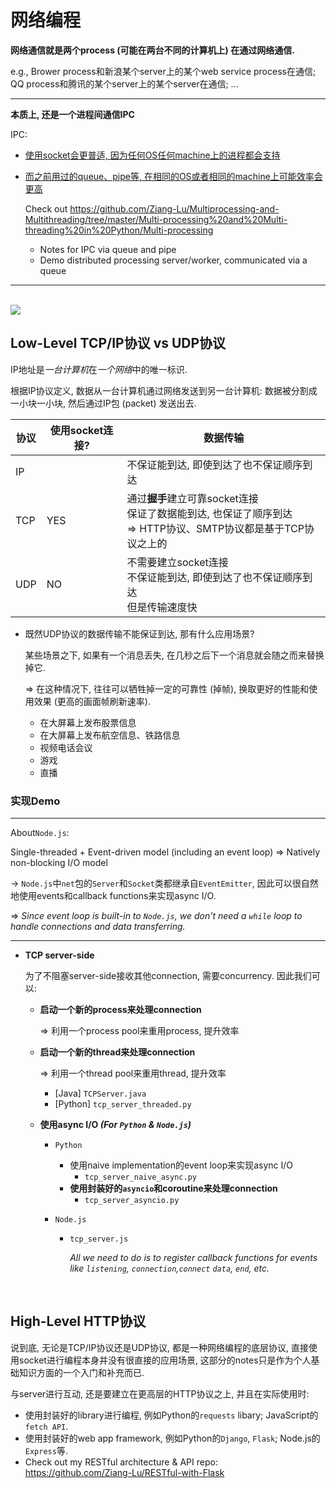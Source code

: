 # 网络编程

**网络通信就是两个process (可能在两台不同的计算机上) 在通过网络通信.**

e.g., Brower process和新浪某个server上的某个web service process在通信; QQ process和腾讯的某个server上的某个server在通信; ...

***

**本质上, 还是一个进程间通信IPC**

IPC:

* <u>使用socket会更普适, 因为任何OS任何machine上的进程都会支持</u>

* <u>而之前用过的queue、pipe等, 在相同的OS或者相同的machine上可能效率会更高</u>

  Check out https://github.com/Ziang-Lu/Multiprocessing-and-Multithreading/tree/master/Multi-processing%20and%20Multi-threading%20in%20Python/Multi-processing

  * Notes for IPC via queue and pipe
  * Demo distributed processing server/worker, communicated via a queue

***

<br>

<img src="https://github.com/Ziang-Lu/Miscellaneous/blob/master/%E7%BD%91%E7%BB%9C%E7%BC%96%E7%A8%8B/Networking%20Model.png?raw=true">

<br>

## Low-Level TCP/IP协议 vs UDP协议

IP地址是*一台计算机*在*一个网络*中的唯一标识.

根据IP协议定义, 数据从一台计算机通过网络发送到另一台计算机: 数据被分割成一小块一小块, 然后通过IP包 (packet) 发送出去.

| 协议 | 使用socket连接? | 数据传输                                                     |
| ---- | --------------- | ------------------------------------------------------------ |
| IP   |                 | 不保证能到达, 即使到达了也不保证顺序到达                     |
| TCP  | YES             | 通过**握手**建立可靠socket连接<br>保证了数据能到达, 也保证了顺序到达<br>=> HTTP协议、SMTP协议都是基于TCP协议之上的 |
| UDP  | NO              | 不需要建立socket连接<br>不保证能到达, 即使到达了也不保证顺序到达<br>但是传输速度快 |

* 既然UDP协议的数据传输不能保证到达, 那有什么应用场景?

  某些场景之下, 如果有一个消息丢失, 在几秒之后下一个消息就会随之而来替换掉它.

  => 在这种情况下, 往往可以牺牲掉一定的可靠性 (掉帧), 换取更好的性能和使用效果 (更高的画面帧刷新速率).

  * 在大屏幕上发布股票信息
  * 在大屏幕上发布航空信息、铁路信息
  * 视频电话会议
  * 游戏
  * 直播

### 实现Demo

***

About`Node.js`:

Single-threaded + Event-driven model (including an event loop) => Natively non-blocking I/O model

-> `Node.js`中`net`包的`Server`和`Socket`类都继承自`EventEmitter`, 因此可以很自然地使用events和callback functions来实现async I/O.

=> *Since event loop is built-in to `Node.js`, we don't need a `while` loop to handle connections and data transferring.*

***

* **TCP server-side**

  为了不阻塞server-side接收其他connection, 需要concurrency. 因此我们可以:

  * **启动一个新的process来处理connection**

    => 利用一个process pool来重用process, 提升效率
  
  * **启动一个新的thread来处理connection**
  
    => 利用一个thread pool来重用thread, 提升效率
  
    * [Java] `TCPServer.java`
    * [Python] `tcp_server_threaded.py`
  
  * **使用async I/O  *(For `Python` & `Node.js`)***
  
    * `Python`
  
      * 使用naive implementation的event loop来实现async I/O
        * `tcp_server_naive_async.py`
      * **使用封装好的`asyncio`和coroutine来处理connection**
        * `tcp_server_asyncio.py`
  
    * `Node.js`
  
      * `tcp_server.js`
  
        *All we need to do is to register callback functions for events like `listening`, `connection`,`connect` `data`, `end`, etc.*

<br>

## High-Level HTTP协议

说到底, 无论是TCP/IP协议还是UDP协议, 都是一种网络编程的底层协议, 直接使用socket进行编程本身并没有很直接的应用场景, 这部分的notes只是作为个人基础知识方面的一个入门和补充而已.

与server进行互动, 还是要建立在更高层的HTTP协议之上, 并且在实际使用时:

* 使用封装好的library进行编程, 例如Python的`requests` libary; JavaScript的`fetch API`.
* 使用封装好的web app framework, 例如Python的`Django`, `Flask`; Node.js的`Express`等.
* Check out my RESTful architecture & API repo: https://github.com/Ziang-Lu/RESTful-with-Flask

